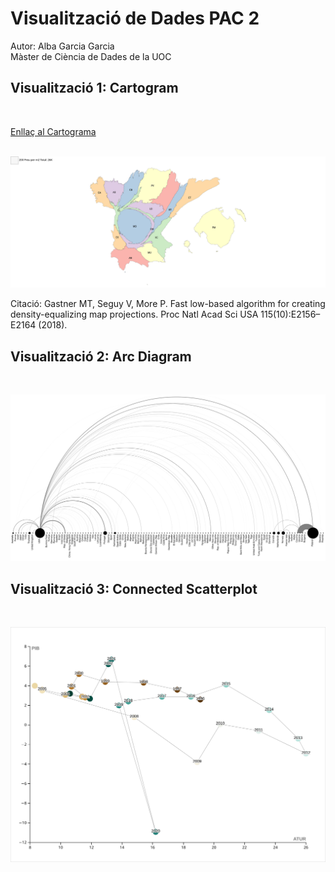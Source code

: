 # Visualització de Dades PAC 2
Autor: Alba Garcia Garcia  
Màster de Ciència de Dades de la UOC

## Visualització 1: Cartogram 
<br>

[Enllaç al Cartograma](https://go-cart.io/cartogram/key/1743493342005YNbCb9Uf24fZeFrjbzL)  
<br>

<img src="https://raw.githubusercontent.com/Hannatsuki/VisualitzacioDades_PAC2/main/PreuCompraEspanya.svg" alt="Preu Compra m2 Espanya" width="1600"/>  
<br>

Citació: Gastner MT, Seguy V, More P. Fast low-based algorithm for creating density-equalizing map projections. Proc Natl Acad Sci USA 115(10):E2156–E2164 (2018).
<br>

## Visualització 2: Arc Diagram
<br>


[![Exportacions Armament Militar](https://raw.githubusercontent.com/Hannatsuki/VisualitzacioDades_PAC2/main/ExportacionsArmamentMilitar_Out_v2.svg)](https://hannatsuki.github.io/VisualitzacioDades_PAC2/ExportacionsArmamentMilitar_Out_v2.svg)
<br>

## Visualització 3: Connected Scatterplot
<br>

[![PIB Atur](https://raw.githubusercontent.com/Hannatsuki/VisualitzacioDades_PAC2/main/PIBAtur.svg)](https://hannatsuki.github.io/VisualitzacioDades_PAC2/PIBAtur.svg)
